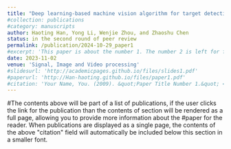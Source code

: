 ```yaml
---
title: "Deep learning-based machine vision algorithm for target detection and positional solution of ultrathin vapour chamber"
#collection: publications
#category: manuscripts
author: Haoting Han, Yong Li, Wenjie Zhou, and Zhaoshu Chen
status: in the second round of peer review
permalink: /publication/2024-10-29_paper1
#excerpt: 'This paper is about the number 1. The number 2 is left for future work.'
date: 2023-11-02
venue: 'Signal, Image and Video processing'
#slidesurl: 'http://academicpages.github.io/files/slides1.pdf'
#paperurl: 'http://Han-haoting.github.io/files/paper1.pdf'
#citation: 'Your Name, You. (2009). &quot;Paper Title Number 1.&quot; <i>Journal 1</i>. 1(1).'
---
```


#The contents above will be part of a list of publications, if the user clicks the link for the publication than the contents of section will be rendered as a full page, allowing you to provide more information about the #paper for the reader. When publications are displayed as a single page, the contents of the above "citation" field will automatically be included below this section in a smaller font.
